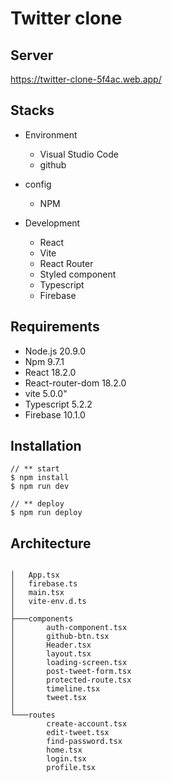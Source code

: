 # Twitter clone

## Server
https://twitter-clone-5f4ac.web.app/

## Stacks
* Environment
  - Visual Studio Code
  - github
  
* config
  - NPM
  
* Development
  - React
  - Vite
  - React Router
  - Styled component
  - Typescript
  - Firebase

## Requirements

* Node.js 20.9.0
* Npm 9.7.1
* React 18.2.0
* React-router-dom 18.2.0
* vite 5.0.0"
* Typescript 5.2.2
* Firebase 10.1.0

## Installation
<pre>
<code>// ** start
$ npm install
$ npm run dev
  
// ** deploy
$ npm run deploy</code>
</pre>

## Architecture

<pre>
<code>
│   App.tsx
│   firebase.ts
│   main.tsx
│   vite-env.d.ts
│
├───components
│       auth-component.tsx
│       github-btn.tsx
│       Header.tsx
│       layout.tsx
│       loading-screen.tsx
│       post-tweet-form.tsx
│       protected-route.tsx
│       timeline.tsx
│       tweet.tsx
│
└───routes
        create-account.tsx
        edit-tweet.tsx
        find-password.tsx
        home.tsx
        login.tsx
        profile.tsx
    </code>
    </pre>
